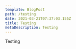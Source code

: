 ```yaml
---
template: BlogPost
path: /testing
date: 2021-03-21T07:37:03.155Z
title: Testing
metaDescription: Testing
---
```

Testing

